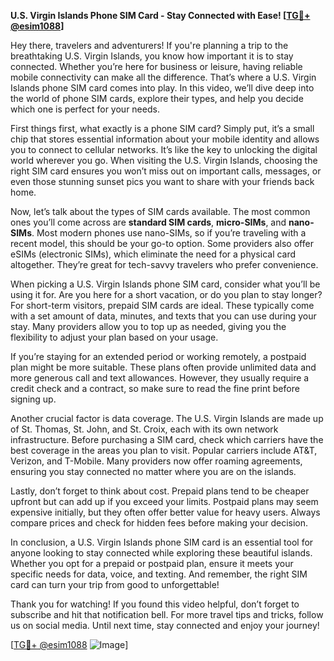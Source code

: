 **U.S. Virgin Islands Phone SIM Card - Stay Connected with Ease! [[TG💪+ @esim1088](https://t.me/s/esim1088)]**

Hey there, travelers and adventurers! If you're planning a trip to the breathtaking U.S. Virgin Islands, you know how important it is to stay connected. Whether you’re here for business or leisure, having reliable mobile connectivity can make all the difference. That’s where a U.S. Virgin Islands phone SIM card comes into play. In this video, we’ll dive deep into the world of phone SIM cards, explore their types, and help you decide which one is perfect for your needs.

First things first, what exactly is a phone SIM card? Simply put, it’s a small chip that stores essential information about your mobile identity and allows you to connect to cellular networks. It’s like the key to unlocking the digital world wherever you go. When visiting the U.S. Virgin Islands, choosing the right SIM card ensures you won’t miss out on important calls, messages, or even those stunning sunset pics you want to share with your friends back home.

Now, let’s talk about the types of SIM cards available. The most common ones you’ll come across are **standard SIM cards**, **micro-SIMs**, and **nano-SIMs**. Most modern phones use nano-SIMs, so if you’re traveling with a recent model, this should be your go-to option. Some providers also offer eSIMs (electronic SIMs), which eliminate the need for a physical card altogether. They’re great for tech-savvy travelers who prefer convenience.

When picking a U.S. Virgin Islands phone SIM card, consider what you’ll be using it for. Are you here for a short vacation, or do you plan to stay longer? For short-term visitors, prepaid SIM cards are ideal. These typically come with a set amount of data, minutes, and texts that you can use during your stay. Many providers allow you to top up as needed, giving you the flexibility to adjust your plan based on your usage.

If you’re staying for an extended period or working remotely, a postpaid plan might be more suitable. These plans often provide unlimited data and more generous call and text allowances. However, they usually require a credit check and a contract, so make sure to read the fine print before signing up.

Another crucial factor is data coverage. The U.S. Virgin Islands are made up of St. Thomas, St. John, and St. Croix, each with its own network infrastructure. Before purchasing a SIM card, check which carriers have the best coverage in the areas you plan to visit. Popular carriers include AT&T, Verizon, and T-Mobile. Many providers now offer roaming agreements, ensuring you stay connected no matter where you are on the islands.

Lastly, don’t forget to think about cost. Prepaid plans tend to be cheaper upfront but can add up if you exceed your limits. Postpaid plans may seem expensive initially, but they often offer better value for heavy users. Always compare prices and check for hidden fees before making your decision.

In conclusion, a U.S. Virgin Islands phone SIM card is an essential tool for anyone looking to stay connected while exploring these beautiful islands. Whether you opt for a prepaid or postpaid plan, ensure it meets your specific needs for data, voice, and texting. And remember, the right SIM card can turn your trip from good to unforgettable!

Thank you for watching! If you found this video helpful, don’t forget to subscribe and hit that notification bell. For more travel tips and tricks, follow us on social media. Until next time, stay connected and enjoy your journey! 

[[TG💪+ @esim1088](https://t.me/s/esim1088) ![Image](https://i.postimg.cc/Y0z9fWf4/image.png)]